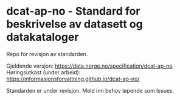 # dcat-ap-no - Standard for beskrivelse av datasett og datakataloger

Repo for revisjon av standarden.

Gjeldende versjon: https://data.norge.no/specification/dcat-ap-no  
Høringsutkast (under arbeid): https://informasjonsforvaltning.github.io/dcat-ap-no/  

Standarden er under revisjon. Meld inn behov løpende som Issues. 
